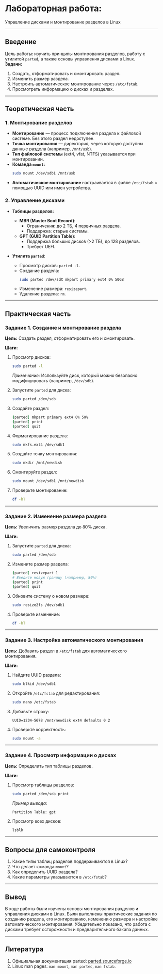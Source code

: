 # Лабораторная работа:
Управление дисками и монтирование разделов в Linux  

---

## Введение  
Цель работы: изучить принципы монтирования разделов, работу с утилитой `parted`, а также основы управления дисками в Linux.  
**Задачи:**  
1. Создать, отформатировать и смонтировать раздел.  
2. Изменить размер раздела.  
3. Настроить автоматическое монтирование через `/etc/fstab`.  
4. Просмотреть информацию о дисках и разделах.  

---

## Теоретическая часть  
### 1. Монтирование разделов  
- **Монтирование** — процесс подключения раздела к файловой системе. Без этого раздел недоступен.  
- **Точка монтирования** — директория, через которую доступны данные раздела (например, `/mnt/usb`).  
- **Тип файловой системы** (ext4, vfat, NTFS) указывается при монтировании.  
- **Команда `mount`:**  
  ```bash  
  sudo mount /dev/sdb1 /mnt/usb  
  ```  
- **Автоматическое монтирование** настраивается в файле `/etc/fstab` с помощью UUID или имен устройства.  

### 2. Управление дисками  
- **Таблицы разделов:**  
  - **MBR (Master Boot Record):**  
    - Ограничения: до 2 ТБ, 4 первичных раздела.  
    - Поддержка: старые системы.  
  - **GPT (GUID Partition Table):**  
    - Поддержка больших дисков (>2 ТБ), до 128 разделов.  
    - Требует UEFI.  

- **Утилита `parted`:**  
  - Просмотр дисков: `parted -l`.  
  - Создание раздела:  
    ```bash  
    sudo parted /dev/sdX mkpart primary ext4 0% 50GB  
    ```  
  - Изменение размера: `resizepart`.  
  - Удаление раздела: `rm`.  

---

## Практическая часть  

### Задание 1. Создание и монтирование раздела  
**Цель:** Создать раздел, отформатировать его и смонтировать.  

**Шаги:**  
1. Просмотр дисков:  
   ```bash  
   sudo parted -l  
   ```  
   *Примечание:* Используйте диск, который можно безопасно модифицировать (например, `/dev/sdb`).  

2. Запустите `parted` для диска:  
   ```bash  
   sudo parted /dev/sdb  
   ```  

3. Создайте раздел:  
   ```bash  
   (parted) mkpart primary ext4 0% 50%  
   (parted) print  
   (parted) quit  
   ```  

4. Форматирование раздела:  
   ```bash  
   sudo mkfs.ext4 /dev/sdb1  
   ```  

5. Создайте точку монтирования:  
   ```bash  
   sudo mkdir /mnt/newdisk  
   ```  

6. Смонтируйте раздел:  
   ```bash  
   sudo mount /dev/sdb1 /mnt/newdisk  
   ```  

7. Проверьте монтирование:  
   ```bash  
   df -hT  
   ```  

---

### Задание 2. Изменение размера раздела  
**Цель:** Увеличить размер раздела до 80% диска.  

**Шаги:**  
1. Запустите `parted` для диска:  
   ```bash  
   sudo parted /dev/sdb  
   ```  

2. Измените размер раздела:  
   ```bash  
   (parted) resizepart 1  
   # Введите новую границу (например, 80%)  
   (parted) print  
   (parted) quit  
   ```  

3. Обновите систему о новом размере:  
   ```bash  
   sudo resize2fs /dev/sdb1  
   ```  

4. Проверьте изменение:  
   ```bash  
   df -hT  
   ```  

---

### Задание 3. Настройка автоматического монтирования  
**Цель:** Добавить раздел в `/etc/fstab` для автоматического монтирования.  

**Шаги:**  
1. Найдите UUID раздела:  
   ```bash  
   sudo blkid /dev/sdb1  
   ```  

2. Откройте `/etc/fstab` для редактирования:  
   ```bash  
   sudo nano /etc/fstab  
   ```  

3. Добавьте строку:  
   ```  
   UUID=1234-5678 /mnt/newdisk ext4 defaults 0 2  
   ```  

4. Проверьте корректность:  
   ```bash  
   sudo mount -a  
   ```  

---

### Задание 4. Просмотр информации о дисках  
**Цель:** Определить тип таблицы разделов.  

**Шаги:**  
1. Просмотр таблицы разделов:  
   ```bash  
   sudo parted /dev/sda print  
   ```  
   *Пример вывода:*  
   ```
   Partition Table: gpt  
   ```  

2. Просмотр всех дисков:  
   ```bash  
   lsblk  
   ```  

---

## Вопросы для самоконтроля  
1. Какие типы таблиц разделов поддерживаются в Linux?  
2. Что делает команда `mount`?  
3. Как определить UUID раздела?  
4. Какие параметры указываются в `/etc/fstab`?  

---

## Вывод  
В ходе работы были изучены основы монтирования разделов и управления дисками в Linux. Были выполнены практические задания по созданию раздела, его монтированию, изменению размера и настройке автоматического монтирования. Убедительно показано, что работа с дисками требует осторожности и предварительного бэкапа данных.  

---

## Литература  
1. Официальная документация parted: [parted.sourceforge.io](https://www.gnu.org/software/parted/manual/html_node/index.html)  
2. Linux man pages: `man mount`, `man parted`, `man fstab`.  
